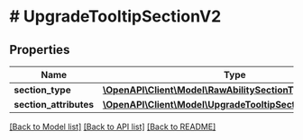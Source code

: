 # # UpgradeTooltipSectionV2

## Properties

Name | Type | Description | Notes
------------ | ------------- | ------------- | -------------
**section_type** | [**\OpenAPI\Client\Model\RawAbilitySectionTypeV2**](RawAbilitySectionTypeV2.md) |  | [optional]
**section_attributes** | [**\OpenAPI\Client\Model\UpgradeTooltipSectionAttributeV2[]**](UpgradeTooltipSectionAttributeV2.md) |  | [optional]

[[Back to Model list]](../../README.md#models) [[Back to API list]](../../README.md#endpoints) [[Back to README]](../../README.md)
